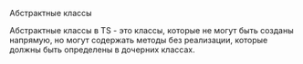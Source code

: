 
Абстрактные классы

Абстрактные классы в TS - это классы, которые не могут быть созданы напрямую, но могут содержать методы без реализации, которые должны быть определены в дочерних классах.

